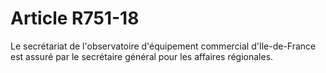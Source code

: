 # Article R751-18

Le secrétariat de l'observatoire d'équipement commercial d'Ile-de-France est assuré par le secrétaire général pour les affaires régionales.
